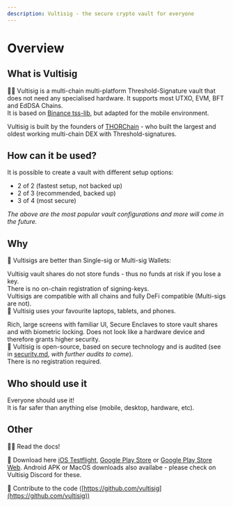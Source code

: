 ```yaml
---
description: Vultisig - the secure crypto vault for everyone
---
```


# Overview

## What is Vultisig

🙋‍♀️ Vultisig is a multi-chain multi-platform Threshold-Signature vault that does not need any specialised hardware. It supports most UTXO, EVM, BFT and EdDSA Chains.\
It is based on [Binance tss-lib](https://github.com/bnb-chain/tss-lib/tree/master), but adapted for the mobile environment.

Vultisig is built by the founders of [THORChain](https://thorchain.org) - who built the largest and oldest working multi-chain DEX with Threshold-signatures.

## How can it be used?

It is possible to create a vault with different setup options:

- 2 of 2 (fastest setup, not backed up)
- 2 of 3 (recommended, backed up)
- 3 of 4 (most secure)

_The above are the most popular vault configurations and more will come in the future._

## Why

🔮 Vultisigs are better than Single-sig or Multi-sig Wallets:

Vultisig vault shares do not store funds - thus no funds at risk if you lose a key.\
There is no on-chain registration of signing-keys.\
Vultisigs are compatible with all chains and fully DeFi compatible (Multi-sigs are not).\
📱 Vultisig uses your favourite laptops, tablets, and phones.

Rich, large screens with familiar UI, Secure Enclaves to store vault shares and with biometric locking. Does not look like a hardware device and therefore grants higher security.\
🌈 Vultisig is open-source, based on secure technology and is audited (see in [security.md](threshold-signature-scheme/security.md "mention"), _with further audits to come_).\
There is no registration required.

## Who should use it

Everyone should use it!\
It is far safer than anything else (mobile, desktop, hardware, etc).

## Other

👩‍💻 Read the docs!

🍿 Download here [iOS Testflight](https://testflight.apple.com/join/kpVufItl), [Google Play Store](https://play.google.com/store/apps/details?id=com.vultisig.wallet) or [Google Play Store Web](https://play.google.com/apps/testing/com.vultisig.wallet). Android APK or MacOS downloads also availabe - please check on Vultisig Discord for these.

🧙 Contribute to the code ([https://github.com/vultisig](https://github.com/vultisig))
